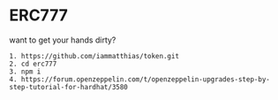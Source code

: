 # ERC777

want to get your hands dirty? 

```
1. https://github.com/iammatthias/token.git
2. cd erc777
3. npm i
4. https://forum.openzeppelin.com/t/openzeppelin-upgrades-step-by-step-tutorial-for-hardhat/3580
```